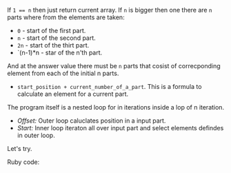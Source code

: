 If `1 == n` then just return current array.
If `n` is bigger then one there are `n` parts where from the elements are taken:

- `0` - start of the first part.
-  `n` - start of the second part.
- `2n` - start of the thirt part.
- `(n-1)*n - star of the n'th part.

And at the answer value there must be `n` parts that cosist of correcponding element from each of the initial n parts.

- `start_position + current_number_of_a_part`. This is a formula to calculate an element for a current part.

The program itself is a nested loop for in iterations inside a lop of n iteration. 

- *Offset:* Outer loop caluclates position in a input part.
- *Start:* Inner loop iteraton all over input part and select elements defindes in outer loop.

Let's try.

Ruby code:
```Ruby
```
